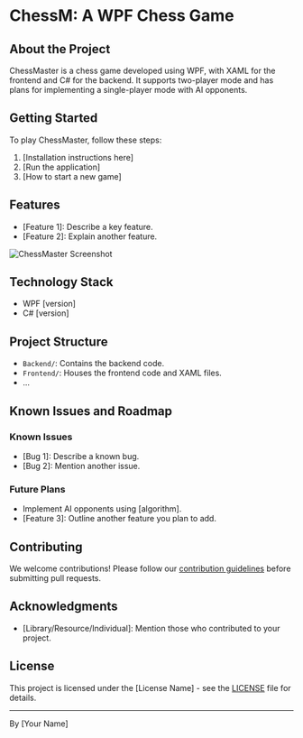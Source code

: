 # ChessM: A WPF Chess Game

## About the Project
ChessMaster is a chess game developed using WPF, with XAML for the frontend and C# for the backend. It supports two-player mode and has plans for implementing a single-player mode with AI opponents.

## Getting Started
To play ChessMaster, follow these steps:
1. [Installation instructions here]
2. [Run the application]
3. [How to start a new game]

## Features
- [Feature 1]: Describe a key feature.
- [Feature 2]: Explain another feature.

![ChessMaster Screenshot](link-to-screenshot.png)

## Technology Stack
- WPF [version]
- C# [version]

## Project Structure
- `Backend/`: Contains the backend code.
- `Frontend/`: Houses the frontend code and XAML files.
- ...

## Known Issues and Roadmap
### Known Issues
- [Bug 1]: Describe a known bug.
- [Bug 2]: Mention another issue.

### Future Plans
- Implement AI opponents using [algorithm].
- [Feature 3]: Outline another feature you plan to add.

## Contributing
We welcome contributions! Please follow our [contribution guidelines](CONTRIBUTING.md) before submitting pull requests.

## Acknowledgments
- [Library/Resource/Individual]: Mention those who contributed to your project.

## License
This project is licensed under the [License Name] - see the [LICENSE](LICENSE) file for details.

---
By [Your Name]
